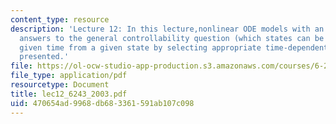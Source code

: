 ```yaml
---
content_type: resource
description: 'Lecture 12: In this lecture,nonlinear ODE models with an input are considered.Partial
  answers to the general controllability question (which states can be reached in
  given time from a given state by selecting appropriate time-dependent control action)are
  presented.'
file: https://ol-ocw-studio-app-production.s3.amazonaws.com/courses/6-243j-dynamics-of-nonlinear-systems-fall-2003/470654ad9968db683361591ab107c098_lec12_6243_2003.pdf
file_type: application/pdf
resourcetype: Document
title: lec12_6243_2003.pdf
uid: 470654ad-9968-db68-3361-591ab107c098
---
```

